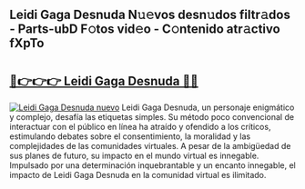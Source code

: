 ## Leidi Gaga Desnuda N𝚞𝚎vos desn𝚞dos filtr𝚊dos - Parts-ubD F𝚘tos vid𝚎o - C𝚘ntenido atr𝚊ctivo fXpTo

# <h2><a href="http://mb6zv5.tromn.icu/?c=Leidi+Gaga+Desnuda">🔗👉👉👉 Leidi Gaga Desnuda 🔗🔗</a></h2>

[![Leidi Gaga Desnuda nuevo](https://i.imgur.com/pEAQMta.gif)](http://mb6zv5.tromn.icu/?c=Leidi+Gaga+Desnuda)
Leidi Gaga Desnuda, un personaje enigmático y complejo, desafía las etiquetas simples. Su método poco convencional de interactuar con el público en línea ha atraído y ofendido a los críticos, estimulando debates sobre el consentimiento, la moralidad y las complejidades de las comunidades virtuales. A pesar de la ambigüedad de sus planes de futuro, su impacto en el mundo virtual es innegable. Impulsado por una determinación inquebrantable y un encanto innegable, el impacto de Leidi Gaga Desnuda en la comunidad virtual es ilimitado.
